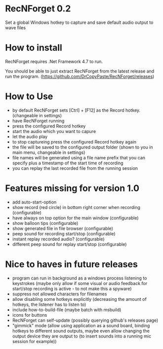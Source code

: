 # RecNForget 0.2
Set a global Windows hotkey to capture and save default audio output to wave files

# How to install
RecNForget requires .Net Framework 4.7 to run.

You should be able to just extract RecNForget from the latest release and run the program.
(https://github.com/DrCopyPaste/RecNForget/releases)

# How to Use
- by default RecNForget sets [Ctrl] + [F12] as the Record hotkey. (changeable in settings)
- have RecNForget running
- press the configured Record hotkey
- start the audio which you want to capure
- let the audio play
- to stop captureing press the configured Record hotkey again
- the file will be saved to the configured output folder (shown to you in main menu, changeable in settings)
- file names will be generated using a file name prefix that you can specify plus a timestamp of the start time of recording
- you can replay the last recorded file from the running session

# Features missing for version 1.0
- add auto-start-option
- show record (red circle) in bottom right corner when recording (configurable)
- have always on top option for the main window (configurable)
- show balloon tips (configurable)
- show generated file in file browser (configurable)
- peep sound for recording start/stop (configurable)
- instant replay recorded audio? (configurable)
- different peep sound for replay start/stop (configurable)

# Nice to haves in future releases
- program can run in background as a windows process listening to keystrokes
(maybe only allow if some visual or audio feedback for start/stop recording is active - to not make this a spyware)
- suppress not allowed characters for filenames
- allow disabling some hotkeys explicitly (decreasing the amount of hotkeys, the listener has to listen to)
- include how-to-build-file (maybe batch with msbuild)
- icons for buttons
- RecNForget can self-update (possibly querying github's releases page)
- "gimmick" mode (allow using application as a sound board, binding hotkeys to different sound outputs, maybe even allow changing the output device they are output to (to insert sounds into a running mic session for example))
